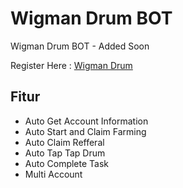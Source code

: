# Wigman Drum BOT
Wigman Drum BOT - Added Soon

Register Here : [Wigman Drum](https://t.me/drumtap_bot?start=1716917987706015)

## Fitur

  - Auto Get Account Information
  - Auto Start and Claim Farming
  - Auto Claim Refferal
  - Auto Tap Tap Drum
  - Auto Complete Task
  - Multi Account